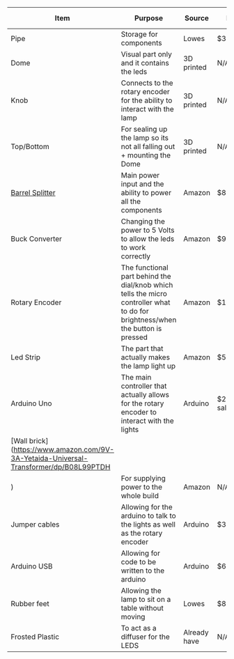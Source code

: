 |     Item      |                                                        Purpose                                                               |     Source    |     Price     |    Shipping    | Total(with promocodes)|
| ------------- | ---------------------------------------------------------------------------------------------------------------------------- | ------------- | ------------- | -------------- | --------------------- |
|Pipe           |Storage for components                                                                                                        |Lowes          |$35            |      $0        |                       |
|Dome           |Visual part only and it contains the leds                                                                                     |3D printed     |N/A            |      $0        |                       |
|Knob           |Connects to the rotary encoder for the ability to interact with the lamp                                                      |3D printed     |N/A            |      $0        |                       |
|Top/Bottom     |For sealing up the lamp so its not all falling out + mounting the Dome                                                        |3D printed     |N/A            |      $0        |                       |
|[Barrel Splitter](https://www.amazon.com/Maixbomr-Splitter-Security-Surveillance-Equipment/dp/B0BHX2GNRC)|Main power input and the ability to power all the components                                                                  |Amazon         |$8.99          |      $0        |                       |
|Buck Converter |Changing the power to 5 Volts to allow the leds to work correctly                                                             |Amazon         |$9.99          |      $0        |                       |
|Rotary Encoder |The functional part behind the dial/knob which tells the micro controller what to do for brightness/when the button is pressed|Amazon         |$11.99         |      $0        |                       |
|Led Strip      |The part that actually makes the lamp light up                                                                                |Amazon         |$5.49          |      $0        |                       |
|Arduino Uno    |The main controller that actually allows for the rotary encoder to interact with the lights                                   |Arduino        |$22.08(on sale)|      $3.67     |                       |
|[Wall brick](https://www.amazon.com/9V-3A-Yetaida-Universal-Transformer/dp/B08L99PTDH
)     |For supplying power to the whole build                                                                                        |Amazon         |N/A            |      $0        |                       |
|Jumper cables  |Allowing for the arduino to talk to the lights as well as the rotary encoder                                                  |Arduino        |$3.50          |Ships with uno  |                       |
|Arduino USB    |Allowing for code to be written to the arduino                                                                                |Arduino        |$6.50          |Ships with uno  |                       |
|Rubber feet    |Allowing the lamp to sit on a table without moving                                                                            |Lowes          |$8             |      $0        |                       |
|Frosted Plastic|To act as a diffuser for the LEDS                                                                                             |Already have   |N/A            |      $0        |         $111.04       |
